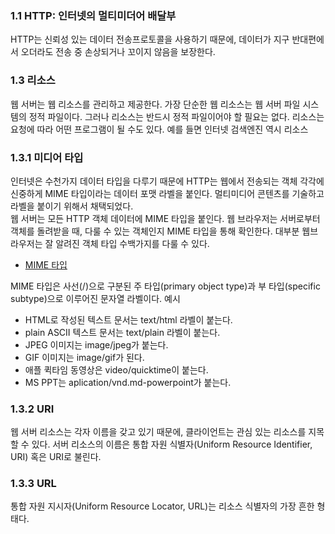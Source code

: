### 1.1 HTTP: 인터넷의 멀티미더어 배달부

HTTP는 신뢰성 있는 데이터 전송프로토콜을 사용하기 때문에, 데이터가 지구 반대편에서 오더라도 전송 중 손상되거나 꼬이지 않음을 보장한다.

### 1.3 리소스

웹 서버는 웹 리소스를 관리하고 제공한다. 가장 단순한 웹 리소스는 웹 서버 파일 시스템의 정적 파일이다. 그러나 리소스는 반드시 정적 파일이어야 할 필요는 없다. 리소스는 요청에 따라 어떤 프로그램이 될 수도
있다. 예를 들면 인터넷 검색엔진 역시 리소스

### 1.3.1 미디어 타입

인터넷은 수천가지 데이터 타입을 다루기 때문에 HTTP는 웹에서 전송되는 객체 각각에 신중하게 MIME 타입이라는 데이터 포맷 라벨을 붙인다. 멀티미디어 콘텐츠를 기술하고 라벨을 붙이기 위해서 채택되었다.   
웹 서버는 모든 HTTP 객체 데이터에 MIME 타입을 붙인다. 웹 브라우저는 서버로부터 객체를 돌려받을 때, 다룰 수 있는 객체인지 MIME 타입을 통해 확인한다. 대부분 웹브라우저는 잘 알려진 객체 타입
수백가지를 다룰 수 있다.

* [MIME 타입](https://developer.mozilla.org/ko/docs/Web/HTTP/Basics_of_HTTP/MIME_types)

MIME 타입은 사선(/)으로 구분된 주 타입(primary object type)과 부 타입(specific subtype)으로 이루어진 문자열 라벨이다. 예시

- HTML로 작성된 텍스트 문서는 text/html 라벨이 붙는다.
- plain ASCII 텍스트 문서는 text/plain 라벨이 붙는다.
- JPEG 이미지는 image/jpeg가 붙는다.
- GIF 이미지는 image/gif가 된다.
- 애플 퀵타임 동영상은 video/quicktime이 붙는다.
- MS PPT는 aplication/vnd.md-powerpoint가 붙는다.

### 1.3.2 URI

웹 서버 리소스는 각자 이름을 갖고 있기 때문에, 클라이언트는 관심 있는 리소스를 지목할 수 있다. 서버 리소스의 이름은 통합 자원 식별자(Uniform Resource Identifier, URI)
혹은 URI로 불린다.

### 1.3.3 URL
통합 자원 지시자(Uniform Resource Locator, URL)는 리소스 식별자의 가장 흔한 형태다.

